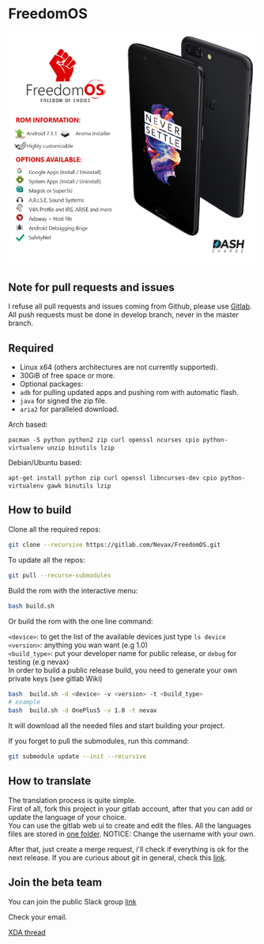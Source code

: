 # FreedomOS

![alt text](assets/media/png/op5-big-banner-nougat.png)

## Note for pull requests and issues

I refuse all pull requests and issues coming from Github, please use [Gitlab](https://gitlab.com/Nevax/FreedomOS).
All push requests must be done in develop branch, never in the master branch.

## Required
- Linux x64 (others architectures are not currently supported).
- 30GiB of free space or more.
- Optional packages:
- `adb` for pulling updated apps and pushing rom with automatic flash.
- `java` for signed the zip file.
- `aria2` for paralleled download.

Arch based:
```
pacman -S python python2 zip curl openssl ncurses cpio python-virtualenv unzip binutils lzip
```

Debian/Ubuntu based:
```
apt-get install python zip curl openssl libncurses-dev cpio python-virtualenv gawk binutils lzip
```

## How to build

Clone all the required repos:
```bash
git clone --recursive https://gitlab.com/Nevax/FreedomOS.git
```
To update all the repos:
```bash
git pull --recurse-submodules
```
Build the rom with the interactive menu:
```bash
bash build.sh
```

Or build the rom with the one line command:

`<device>`: to get the list of the available devices just type `ls device`  
`<version>`: anything you wan want (e.g 1.0)  
`<build_type>`: put your developer name for public release, or `debug` for testing (e.g nevax)  
In order to build a public release build, you need to generate your own private keys (see gitlab Wiki)
```bash
bash  build.sh -d <device> -v <version> -t <build_type>
# example
bash  build.sh -d OnePlus5 -v 1.0 -t nevax
```

It will download all the needed files and start building your project.

If you forget to pull the submodules, run this command:
```bash
git submodule update --init --recursive
```

## How to translate

The translation process is quite simple.   
First of all, fork this project in your gitlab account, after that you can add or update the language of your choice.   
You can use the gitlab web ui to create and edit the files.
All the languages files are stored in [one folder](https://gitlab.com/Nevax/FreedomOS/tree/master/assets/META-INF/aroma/common/langs).
NOTICE: Change the username with your own.

After that, just create a merge request, i'll check if everything is ok for the next release.
If you are curious about git in general, check this [link](https://forum.xda-developers.com/android/help/test-t3515907).

## Join the beta team
You can join the public Slack group [link](freedomos.fr:3000)

Check your email.

[XDA thread](http://forum.xda-developers.com/oneplus-3/development/rom-freedomos-1-0-t3409348)
